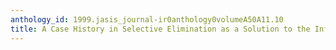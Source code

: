 ```yaml
---
anthology_id: 1999.jasis_journal-ir0anthology0volumeA50A11.10
title: A Case History in Selective Elimination as a Solution to the Information Crises
---
```

